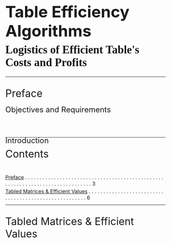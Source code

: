 <body style="background-image: url(Styling/Side%20Style/CoverStyleSideTrans.png); background-repeat: no-repeat; background-size: contain"></body>

<style>
    .below-flow {
        position: relative;
        top: 50px;
    }

    .bibelow-flow {
        position: relative;
        top: 30px;
    }

    .tribelow-flow {
        position: relative;
        top: 10px;
    }

    .preface-content {
        position: relative;
        top: 150px;
    }

    .heading-topic {
        font-size: 32px;
    }
</style>

<div style="page-break-after: always"></div>

<h1 class='below-flow' style="font-size: 50px; text-decoration: none; border-bottom: none;">Table Efficiency Algorithms
    <div class='tribelow-flow' style="font-size: 35px; font-family: Cambria Math">Logistics of Efficient Table's Costs and Profits</div>
</h1>

<div style="page-break-after: always"></div>


<div id='topic-0' class='below-flow heading-topic'><hr>Preface</div>

<font class='preface-content' size='5'>Introduction</font>

<div style="page-break-after: always"></div>

<font class='tribelow-flow' size='5'>Objectives and Requirements</font>

<div style="page-break-after: always"></div>


<div class='below-flow heading-topic'><hr>Contents</div>

<font style="position: relative; top: 80px" size='3'>[Preface](#topic-0) . . . . . . . . . . . . . . . . . . . . . . . . . . . . . . . . . . . . . . . . . . . . . . . . . . . . . . . . . . . . . . . . . . . . . . . . . . . . . . 3</font>

<font style="position: relative; top: 70px; font-size: 16.09px" size='3'>[Tabled Matrices & Efficient Values](#topic-1) . . . . . . . . . . . . . . . . . . . . . . . . . . . . . . . . . . . . . . . . . . . . . . . . . . . . . . 6</font>

<div style="page-break-after: always"></div>


<div id='topic-1' class='below-flow heading-topic'><hr>Tabled Matrices & Efficient Values</div>